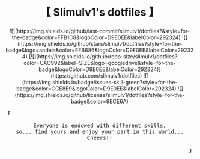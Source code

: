 <div align="center">
    <h1>【 Slimulv1's dotfiles 】</h1>
    <h3></h3>
</div>
<div align="center">
![](https://img.shields.io/github/last-commit/slimulv1/dotfiles?&style=for-the-badge&color=FFB1C8&logoColor=D9E0EE&labelColor=292324)
![](https://img.shields.io/github/stars/slimulv1/dotfiles?style=for-the-badge&logo=andela&color=FFB686&logoColor=D9E0EE&labelColor=292324)
[![](https://img.shields.io/github/repo-size/slimulv1/dotfiles?color=CAC992&label=SIZE&logo=googledrive&style=for-the-badge&logoColor=D9E0EE&labelColor=292324)](https://github.com/slimulv1/dotfiles)
![](https://img.shields.io/badge/issues-skill-green?style=for-the-badge&color=CCE8E9&logoColor=D9E0EE&labelColor=292324)
![](https://img.shields.io/github/license/slimulv1/dotfiles?style=for-the-badge&color=9ECE6A)
</a>
<p align="left"><b><samp>「</samp></b></p>
  <p align="center">
    <samp>
      Everyone is endowed with different skills,<br>
      so... find yours and enjoy your part in this world... <br>
      Cheers!!<br>
    </samp>
  </p>
<p align="right"><b><samp>」</samp></b></p>

